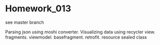 # Homework_013

see master branch

Parsing json using moshi converter. Visualizing data using recycler view. 
fragments. viewmodel. basefragment. retrofit. resource sealed class
